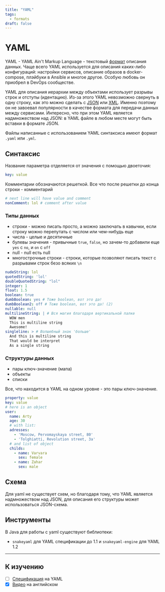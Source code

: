 ```yaml
---
title: "YAML"
tags:
  - formats
draft: false
---
```


# YAML

YAML - YAML Ain't Markup Language - текстовый [формат](formats.md) описания данных.
Чаще всего YAML используется для описания каких-либо конфигураций: настройки сервисов, описание образов в docker-compose, плэйбуки в Ansible и многое другое.
Особую любовь он приобрел в DevOps сообществе.

YAML для описания иерархии между объектами использует разрывы строк и отступы (идентацию).
Из-за этого YAML невозможно свернуть в одну строку, как это можно сделать с [JSON](json.md) или [XML](xml.md).
Именно поэтому он не завоевал популярности в качестве формата для передачи данных между сервисами.
Интересно, что при этом YAML является надмножеством над JSON: в YAML файле в любом месте могут быть вставки в формате JSON.

Файлы написанные с использованием YAML синтаксиса имеют формат `.yaml` или `.yml`.


## Синтаксис

Название параметра отделяется от значения с помощью двоеточия:
```yaml
key: value
```

Комментарии обозначаются решеткой. Все что после решетки до конца строки - комментарий
```yaml
# next line will have value and comment
nonComment: lol # comment after value
```

### Типы данных
- строки - можно писать просто, а можно заключать в кавычки, если строку можно перепутать с числом или чем-нибудь еще
- числа - целые и десятичные
- булевы значения - привычные `true`, `false`, но зачем-то добавили еще `yes` с `no`, и `on` с `off`
- null - null есть null
- многострочные строки - строки, которые позволяют писать текст с разрывами строк безо всяких `\n`

```yaml
nudeString: lol
quotedString: 'lol'
doubleQuotedString: "lol"
integer: 1
float: 1.5
boolean: true
dumbBoolean: yes # Тоже boolean, вот это да!
dumbBoolean2: off # Тоже boolean, вот это да! (2)
nullable: null
multilineString: | # Вся магия благодаря вертикальной палке
  WOW men
  This is multiline string
  Awesome!
singleline: > # Волшебный знак 'больше'
  And this is multiline string
  That would be interpret
  As a single string
```

### Структуры данных
- пары ключ-значение (мапа)
- объекты
- списки

Все, что находится в YAML на одном уровне - это пары ключ-значение.
```yaml
property: value
key: value
# here is an object
user:
  name: Arty
  age: 30
  # with list:
  adresses:
    - 'Moscow, Pervomayskaya street, 80'
    - 'Tolghiatti, Revolution street, 3a'
  # and list of object
  childs:
    - name: Varvara
      sex: female
    - name: Zahar
      sex: male
```


## Схема

Для yaml не существует схем, но благодаря тому, что YAML является надмножеством над JSON, для описания его структуры может использоваться JSON-схема.


## Инструменты
В Java для работы с yaml существуют библиотеки:
- `snakeyaml` для YAML спецификации до 1.1 и `snakeyaml-engine` для YAML 1.2


---
## К изучению

- [ ] [Спецификация](https://yaml.org/spec/1.2.2/) на YAML
- [X] [Видео](https://www.youtube.com/watch?v=1uFVr15xDGg&ab_channel=TechWorldwithNana) на английском